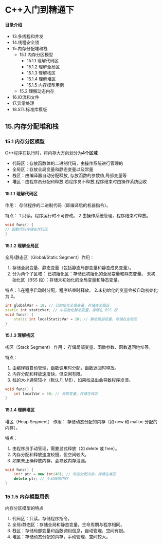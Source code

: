 # C++入门到精通下
#### 目录介绍
- 13.多线程和并发
- 14.线程安全锁
- 15.内存分配堆和栈
  - 15.1 内存分区模型
    - 15.1.1 理解代码区
    - 15.1.2 理解全局区
    - 15.1.3 理解栈区
    - 15.1.4 理解堆区
    - 15.1.5 内存模型用例
  - 15.2 理解动态内存
- 16.IO流和文件
- 17.异常处理
- 18.STL标准库模版


## 15.内存分配堆和栈

### 15.1 内存分区模型

C++程序在执行时，将内存大方向划分为**4个区域**

- 代码区：存放函数体的二进制代码，由操作系统进行管理的
- 全局区：存放全局变量和静态变量以及常量
- 栈区：由编译器自动分配释放, 存放函数的参数值,局部变量等
- 堆区：由程序员分配和释放,若程序员不释放,程序结束时由操作系统回收

#### 15.1.1 理解代码区

作用： 存储程序的二进制代码（即编译后的机器指令）。

特点： 1.只读，程序运行时不可修改。 2.由操作系统管理，程序结束时释放。

```cpp
void func() {
// 函数代码存储在代码区
}
```

#### 15.1.2 理解全局区

全局/静态区（Global/Static Segment）作用：

1. 存储全局变量、静态变量（包括静态局部变量和静态成员变量）。 
2. 分为两个子区域： 已初始化区：存储已初始化的全局变量和静态变量。 未初始化区（BSS 段）：存储未初始化的全局变量和静态变量。

特点：1.在程序启动时分配，程序结束时释放。 2.未初始化的变量会被自动初始化为 0。

```cpp
int globalVar = 10; // 已初始化全局变量，存储在全局区
static int staticVar; // 未初始化静态变量，存储在 BSS 段
void func() {
    static int localStaticVar = 20; // 静态局部变量，存储在全局区
}
```

#### 15.1.3 理解栈区

栈区（Stack Segment） 作用： 存储局部变量、函数参数、函数返回地址等。

特点：

1. 由编译器自动管理，函数调用时分配，函数返回时释放。
2. 内存分配和释放速度快，但空间有限。
3. 栈的大小通常较小（默认几 MB），如果栈溢出会导致程序崩溃。

```cpp
void func() {
    int localVar = 30; // 局部变量，存储在栈区
}
```


#### 15.1.4 理解堆区

堆区（Heap Segment） 作用： 存储动态分配的内存（如 new 和 malloc 分配的内存）。

特点：

1. 由程序员手动管理，需要显式释放（如 delete 或 free）。
2. 内存分配和释放速度较慢，但空间较大。
3. 如果未正确释放内存，会导致内存泄漏。

```cpp
void func() {
    int* ptr = new int(40); // 动态分配内存，存储在堆区
    delete ptr; // 手动释放内存
}
```

### 15.1.5 内存模型用例

内存分区模型的特点

1. 代码区：只读，存储程序指令。
2. 全局/静态区：存储全局和静态变量，生命周期与程序相同。
3. 栈区：存储局部变量和函数调用信息，自动管理，空间有限。
4. 堆区：存储动态分配的内存，手动管理，空间较大。






















